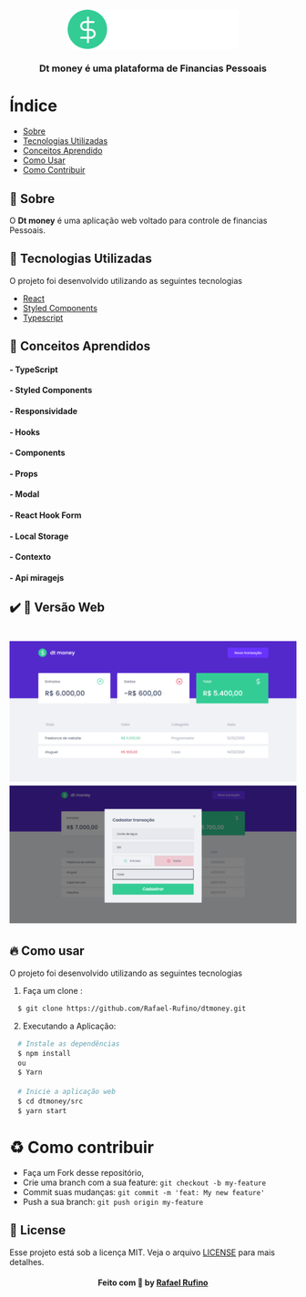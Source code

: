 <h3 align="center">
    <img alt="Logo" title="#logo" width="300px" src="./.github/logo.svg">
    <br><br>
    <b>Dt money é uma plataforma de Financias Pessoais </b>  
    <br>
</h3>



# Índice

- [Sobre](#sobre)
- [Tecnologias Utilizadas](#tecnologias-utilizadas)
- [Conceitos Aprendido](#conceito-aprendido)
- [Como Usar](#como-usar)
- [Como Contribuir](#como-contribuir)

## :bookmark: Sobre

O <strong>Dt money</strong> é uma aplicação web voltado para controle de financias Pessoais.  


<a id="tecnologias-utilizadas"></a>

## :rocket: Tecnologias Utilizadas

O projeto foi desenvolvido utilizando as seguintes tecnologias

- [React ](https://developer.mozilla.org/pt-BR/docs/Aprender/HTML/Introducao_ao_HTML)
- [Styled Components](https://developer.mozilla.org/pt-BR/docs/Web/JavaScript)
- [Typescript](https://developer.mozilla.org/pt-BR/docs/Web/JavaScript)

<a id="#conceito-aprendido"></a>

## :rocket: Conceitos Aprendidos

#### - TypeScript
#### - Styled Components
#### - Responsividade 
#### - Hooks
#### - Components
#### - Props
#### - Modal
#### - React Hook Form
#### - Local Storage
#### - Contexto
#### - Api miragejs
## :heavy_check_mark: :iphone: Versão Web

<h1 align="center">
    <img alt="home" src="./.github/home.png" width="900px">
    <img alt="modal" src="./.github/web2.png" width="900px">
    
    
</h1>


<a id="como-usar"></a>

## :fire: Como usar
O projeto foi desenvolvido utilizando as seguintes tecnologias

1. Faça um clone :

```sh
  $ git clone https://github.com/Rafael-Rufino/dtmoney.git
```

2. Executando a Aplicação:

```sh
  # Instale as dependências
  $ npm install 
  ou 
  $ Yarn

  # Inicie a aplicação web
  $ cd dtmoney/src
  $ yarn start
```

<a id="como-contribuir"></a>


# :recycle: Como contribuir

- Faça um Fork desse repositório,
- Crie uma branch com a sua feature: `git checkout -b my-feature`
- Commit suas mudanças: `git commit -m 'feat: My new feature'`
- Push a sua branch: `git push origin my-feature`


## :memo: License

Esse projeto está sob a licença MIT. Veja o arquivo [LICENSE](LICENSE.md) para mais detalhes.


<h4 align="center">
    Feito com 💜 by <a href="https://www.linkedin.com/in/rafael-r-dos-santos-b889311ba/" target="_blank">Rafael Rufino</a>
</h4>
